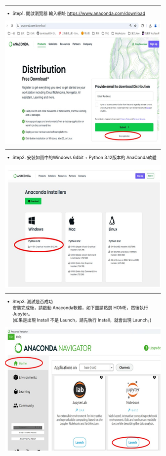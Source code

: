 -----
- Step1. 開啟瀏覽器 輸入網址 https://www.anaconda.com/download <br>
<img src = "install_01.jpg" width="600" height="400" />
<br>

-----
- Step2. 安裝如圖中的Windows 64bit + Python 3.12版本的 AnaConda軟體 <br>
<img src = "install_02.jpg" width="600" height="400" />
<br>

-----
- Step3. 測試是否成功 <br>
安裝完成後，請啟動 Anaconda軟體，如下圖請點選 HOME，然後執行 Jupyter。 <br>
(如果是出現 Install 不是 Launch，請先執行 Install，就會出現 Launch。)  <br>
<img src="install_03.jpg" width="600" height="400" />

